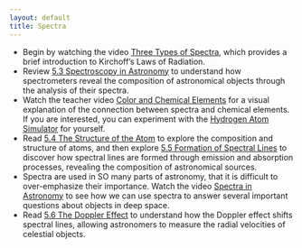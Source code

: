 ```yaml
---
layout: default
title: Spectra
---
```


- Begin by watching the video [Three Types of Spectra](https://www.youtube.com/watch?v=sjMBykTz66I), which provides a brief introduction to Kirchoff’s Laws of Radiation. 
- Review [5.3 Spectroscopy in Astronomy](https://openstax.org/books/astronomy-2e/pages/5-3-spectroscopy-in-astronomy) to understand how spectrometers reveal the composition of astronomical objects through the analysis of their spectra.
- Watch the teacher video [Color and Chemical Elements](https://www.youtube.com/watch?v=gcwvbwV_TWQ) for a visual explanation of the connection between spectra and chemical elements. If you are interested, you can experiment with the [Hydrogen Atom Simulator](https://storage.googleapis.com/avh-sims/astroUNL/naap/hydrogen/animations/hydrogen_atom.html) for yourself. 
- Read [5.4 The Structure of the Atom](https://openstax.org/books/astronomy-2e/pages/5-4-the-structure-of-the-atom) to explore the composition and structure of atoms, and then explore [5.5 Formation of Spectral Lines](https://openstax.org/books/astronomy-2e/pages/5-5-formation-of-spectral-lines) to discover how spectral lines are formed through emission and absorption processes, revealing the composition of astronomical sources.
- Spectra are used in SO many parts of astronomy, that it is difficult to over-emphasize their importance. Watch the video [Spectra in Astronomy](https://youtu.be/OhbjNbvpLcI?si=_VYYVBJK-PqNq3Dq) to see how we can use spectra to answer several important questions about objects in deep space. 
- Read [5.6 The Doppler Effect](https://openstax.org/books/astronomy-2e/pages/5-6-the-doppler-effect) to understand how the Doppler effect shifts spectral lines, allowing astronomers to measure the radial velocities of celestial objects.
